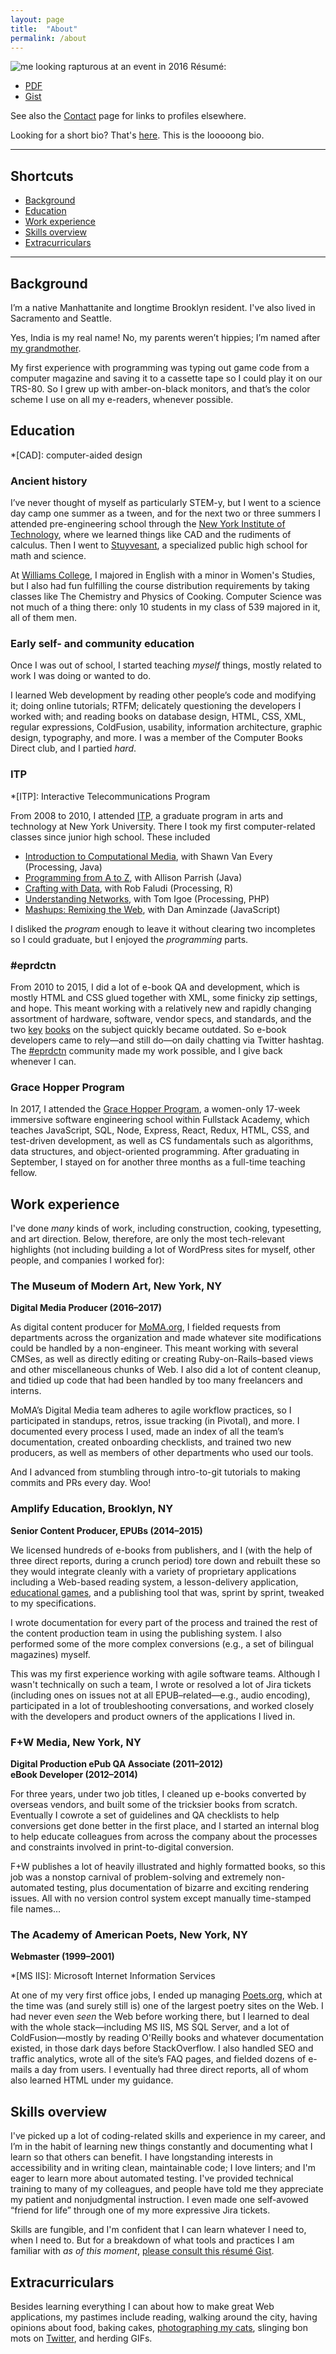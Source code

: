 ```yaml
---
layout: page
title:  "About"
permalink: /about
---
```


<img src="/assets/2016_profile.jpg" alt="me looking rapturous at an event in 2016" title="Photo: Stewart Cauley" class="headshot" /> Résumé:

- [PDF](/assets/India_Amos_resume.pdf)
- [Gist](https://gist.github.com/indiamos/351b64b955ae69ce777bbca809c157ee)

See also the [Contact](/contact.html) page for links to profiles elsewhere.

Looking for a short bio? That's [here](/ "short bio, on the home page"). This is the looooong bio.

----------

## Shortcuts

- [Background](#background)
- [Education](#education)
- [Work experience](#work-experience)
- [Skills overview](#skills-overview)
- [Extracurriculars](#extracurriculars)

----------

## Background

I’m a native Manhattanite and longtime Brooklyn resident. I've also lived in Sacramento and Seattle.

Yes, India is my real name! No, my parents weren’t hippies; I’m named after [my grandmother](https://twitter.com/indiamos/status/701623710692851713).

My first experience with programming was typing out game code from a computer magazine and saving it to a cassette tape so I could play it on our TRS-80. So I grew up with amber-on-black monitors, and that’s the color scheme I use on all my e-readers, whenever possible.

## Education

*[CAD]: computer-aided design

### Ancient history

I’ve never thought of myself as particularly STEM-y, but I went to a science day camp one summer as a tween, and for the next two or three summers I attended pre-engineering school through the [New York Institute of Technology](https://www.nyit.edu/), where we learned things like CAD and the rudiments of calculus. Then I went to [Stuyvesant](http://stuy.enschool.org/), a specialized public high school for math and science.

At [Williams College](https://www.williams.edu/), I majored in English with a minor in Women's Studies, but I also had fun fulfilling the course distribution requirements by taking classes like The Chemistry and Physics of Cooking. Computer Science was not much of a thing there: only 10 students in my class of 539 majored in it, all of them men.

### Early self- and community education

Once I was out of school, I started teaching _myself_ things, mostly related to work I was doing or wanted to do.

I learned Web development by reading other people’s code and modifying it; doing online tutorials; RTFM; delicately questioning the developers I worked with; and reading books on database design, HTML, CSS, XML, regular expressions, ColdFusion, usability, information architecture, graphic design, typography, and more. I was a member of the Computer Books Direct club, and I partied _hard_.

### ITP

*[ITP]: Interactive Telecommunications Program

From 2008 to 2010, I attended [ITP](https://tisch.nyu.edu/itp), a graduate program in arts and technology at New York University. There I took my first computer-related classes since junior high school. These included

- [Introduction to Computational Media](http://itp.nyu.edu/varwiki/Syllabus/ICM-All-F08), with Shawn Van Every (Processing, Java)
- [Programming from A to Z](http://a2z.decontextualize.com/), with Allison Parrish (Java)
- [Crafting with Data](http://www.faludi.com/teaching/crafting-with-data/), with Rob Faludi (Processing, R)
- [Understanding Networks](http://itp.nyu.edu/archive/understandingnetworks-fall2013/ "a later version of the Understanding Networks syllabus"), with Tom Igoe (Processing, PHP)
- [Mashups: Remixing the Web](http://www.webremix.org/), with Dan Aminzade (JavaScript)

I disliked the _program_ enough to leave it without clearing two incompletes so I could graduate, but I enjoyed the _programming_ parts.

### #eprdctn

From 2010 to 2015, I did a lot of e-book QA and development, which is mostly HTML and CSS glued together with XML, some finicky zip settings, and hope. This meant working with a relatively new and rapidly changing assortment of hardware, software, vendor specs, and standards, and the two [key](http://www.elizabethcastro.com/epub/ "EPUB Straight to the Point, by Liz Castro") [books](http://kindleformatting.com/book/ "Kindle Formatting, by Joshua Tallent") on the subject quickly became outdated. So e-book developers came to rely—and still do—on daily chatting via Twitter hashtag. The [#eprdctn](https://twitter.com/hashtag/eprdctn?src=hash) community made my work possible, and I give back whenever I can.

### Grace Hopper Program

In 2017, I attended the [Grace Hopper Program](https://www.gracehopper.com/), a women-only 17-week immersive software engineering school within Fullstack Academy, which teaches JavaScript, SQL, Node, Express, React, Redux, HTML, CSS, and test-driven development, as well as CS fundamentals such as algorithms, data structures, and object-oriented programming. After graduating in September, I stayed on for another three months as a full-time teaching fellow.

## Work experience

I've done _many_ kinds of work, including construction, cooking, typesetting, and art direction. Below, therefore, are only the most tech-relevant highlights (not including building a lot of WordPress sites for myself, other people, and companies I worked for):

### The Museum of Modern Art, New York, NY

**Digital Media Producer (2016–2017)**

As digital content producer for [MoMA.org](https://www.moma.org/), I fielded requests from departments across the organization and made whatever site modifications could be handled by a non-engineer. This meant working with several CMSes, as well as directly editing or creating Ruby-on-Rails–based views and other miscellaneous chunks of Web. I also did a lot of content cleanup, and tidied up code that had been handled by too many freelancers and interns.

MoMA’s Digital Media team adheres to agile workflow practices, so I participated in standups, retros, issue tracking (in Pivotal), and more. I documented every process I used, made an index of all the team’s documentation, created onboarding checklists, and trained two new producers, as well as members of other departments who used our tools.

And I advanced from stumbling through intro-to-git tutorials to making commits and PRs every day. Woo!

### Amplify Education, Brooklyn, NY

**Senior Content Producer, EPUBs (2014–2015)**

We licensed hundreds of e-books from publishers, and I (with the help of three direct reports, during a crunch period) tore down and rebuilt these so they would integrate cleanly with a variety of proprietary applications including a Web-based reading system, a lesson-delivery application, [educational games](https://www.amplify.com/games/ela), and a publishing tool that was, sprint by sprint, tweaked to my specifications.

I wrote documentation for every part of the process and trained the rest of the content production team in using the publishing system. I also performed some of the more complex conversions (e.g., a set of bilingual magazines) myself.

This was my first experience working with agile software teams. Although I wasn't technically on such a team, I wrote or resolved a lot of Jira tickets (including ones on issues not at all EPUB–related—e.g., audio encoding), participated in a lot of troubleshooting conversations, and worked closely with the developers and product owners of the applications I lived in.

### F+W Media, New York, NY

**Digital Production ePub QA Associate (2011–2012)**  
**eBook Developer (2012–2014)**

For three years, under two job titles, I cleaned up e-books converted by overseas vendors, and built some of the tricksier books from scratch. Eventually I cowrote a set of guidelines and QA checklists to help conversions get done better in the first place, and I started an internal blog to help educate colleagues from across the company about the processes and constraints involved in print-to-digital conversion.

F+W publishes a lot of heavily illustrated and highly formatted books, so this job was a nonstop carnival of problem-solving and extremely non-automated testing, plus documentation of bizarre and exciting rendering issues. All with no version control system except manually time-stamped file names…

### The Academy of American Poets, New York, NY

**Webmaster (1999–2001)**

*[MS IIS]: Microsoft Internet Information Services

At one of my very first office jobs, I ended up managing [Poets.org](http://www.poets.org/), which at the time was (and surely still is) one of the largest poetry sites on the Web. I had never even _seen_ the Web before working there, but I learned to deal with the whole stack—including MS IIS, MS SQL Server, and a lot of ColdFusion—mostly by reading O'Reilly books and whatever documentation existed, in those dark days before StackOverflow. I also handled SEO and traffic analytics, wrote all of the site’s FAQ pages, and fielded dozens of e-mails a day from users. I eventually had three direct reports, all of whom also learned HTML under my guidance.

## Skills overview

I've picked up a lot of coding-related skills and experience in my career, and I’m in the habit of learning new things constantly and documenting what I learn so that others can benefit. I have longstanding interests in accessibility and in writing clean, maintainable code; I love linters; and I'm eager to learn more about automated testing. I've provided technical training to many of my colleagues, and people have told me they appreciate my patient and nonjudgmental instruction. I even made one self-avowed “friend for life” through one of my more expressive Jira tickets.

Skills are fungible, and I'm confident that I can learn whatever I need to, when I need to. But for a breakdown of what tools and practices I am familiar with _as of this moment_, [please consult this résumé Gist](https://gist.github.com/indiamos/351b64b955ae69ce777bbca809c157ee#skills--tools-used).


## Extracurriculars

Besides learning everything I can about how to make great Web applications, my pastimes include reading, walking around the city, having opinions about food, baking cakes, [photographing my cats](https://www.flickr.com/photos/iamos/), slinging bon mots on [Twitter](https://twitter.com/indiamos/with_replies), and herding GIFs.
